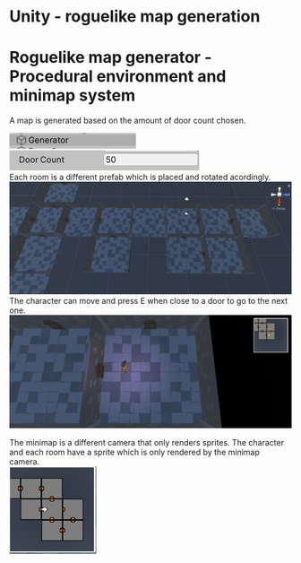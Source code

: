 # Unity - roguelike map generation
# Roguelike map generator - Procedural environment and minimap system
 
 A map is generated based on the amount of door count chosen.

![alt text](https://github.com/Antis159/Unity-roguelike-map-generation/blob/master/Roguelike/Images/Untitled.png)                                                                                         
![alt text](https://github.com/Antis159/Unity-roguelike-map-generation/blob/master/Roguelike/Images/Untitled1.png)                                                                            
Each room is a different prefab which is placed and rotated acordingly.
![alt text](https://github.com/Antis159/Unity-roguelike-map-generation/blob/master/Roguelike/Images/Untitled2.png)                                          
The character can move and press E when close to a door to go to the next one.
![alt text](https://github.com/Antis159/Unity-roguelike-map-generation/blob/master/Roguelike/Images/Untitled3.png)  

The minimap is a different camera that only renders sprites. The character and each room have a sprite which is only rendered by the minimap camera.                                                                                                                                           
![alt text](https://github.com/Antis159/Unity-roguelike-map-generation/blob/master/Roguelike/Images/Untitled4.png)                                           
